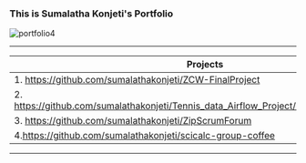 ### This is Sumalatha Konjeti's Portfolio

![portfolio4](https://user-images.githubusercontent.com/72820961/105214430-fce55800-5b1d-11eb-8a13-07bf9731ed13.png)


-------------------------------------------
|          Projects                       |
| ----------------------------------------|
|1. https://github.com/sumalathakonjeti/ZCW-FinalProject |
|2. https://github.com/sumalathakonjeti/Tennis_data_Airflow_Project/blob/main/README.md |
|3. https://github.com/sumalathakonjeti/ZipScrumForum |
|4.https://github.com/sumalathakonjeti/scicalc-group-coffee |
------------------------------------------------
<!--
**sumalathakonjeti/sumalathakonjeti** is a ✨ _special_ ✨ repository because its `README.md` (this file) appears on your GitHub profile.







Here are some ideas to get you started:

- 🔭 I’m currently working on ...
- 🌱 I’m currently learning ...
- 👯 I’m looking to collaborate on ...
- 🤔 I’m looking for help with ...
- 💬 Ask me about ...
- 📫 How to reach me: ...
- 😄 Pronouns: ...
- ⚡ Fun fact: ...
-->
